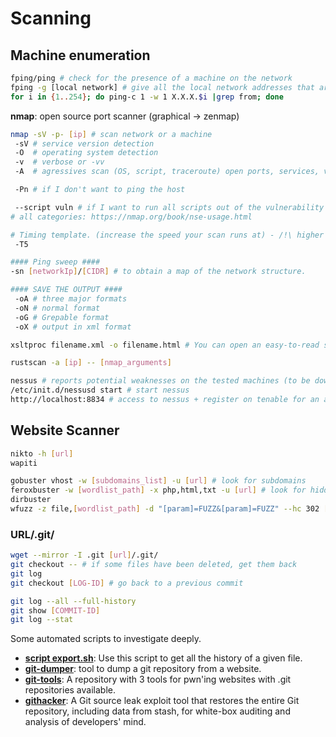 # Scanning

## Machine enumeration

```bash
fping/ping # check for the presence of a machine on the network
fping -g [local network] # give all the local network addresses that are reachable
for i in {1..254}; do ping-c 1 -w 1 X.X.X.$i |grep from; done
```

**nmap**: open source port scanner (graphical -> zenmap)
```bash
nmap -sV -p- [ip] # scan network or a machine
 -sV # service version detection
 -O  # operating system detection
 -v  # verbose or -vv
 -A  # agressives scan (OS, script, traceroute) open ports, services, version --> when you don't care how 'loud' you are

 -Pn # if I don't want to ping the host

 --script vuln # if I want to run all scripts out of the vulnerability category
# all categories: https://nmap.org/book/nse-usage.html

# Timing template. (increase the speed your scan runs at) - /!\ higher speeds are noisier, and can incur errors!
 -T5

#### Ping sweep ####
-sn [networkIp]/[CIDR] # to obtain a map of the network structure.

#### SAVE THE OUTPUT ####
 -oA # three major formats
 -oN # normal format
 -oG # Grepable format
 -oX # output in xml format

xsltproc filename.xml -o filename.html # You can open an easy-to-read summary in the browser.
```


```bash
rustscan -a [ip] -- [nmap_arguments]
```



```bash
nessus # reports potential weaknesses on the tested machines (to be downloaded from tenable)
/etc/init.d/nessusd start # start nessus
http://localhost:8834 # access to nessus + register on tenable for an activation code
```


## Website Scanner

```bash
nikto -h [url]
wapiti
```

```bash
gobuster vhost -w [subdomains_list] -u [url] # look for subdomains
feroxbuster -w [wordlist_path] -x php,html,txt -u [url] # look for hidden files or directories
dirbuster
wfuzz -z file,[wordlist_path] -d "[param]=FUZZ&[param]=FUZZ" --hc 302 [url] # Fuzz parameters
```

### URL/.git/

```bash
wget --mirror -I .git [url]/.git/
git checkout -- # if some files have been deleted, get them back
git log
git checkout [LOG-ID] # go back to a previous commit

git log --all --full-history
git show [COMMIT-ID]
git log --stat
```

Some automated scripts to investigate deeply.
+ **[script export.sh](gists/index.md#exportGitHistory.sh)**: Use this script to get all the history of a given file.
+ **[git-dumper](https://github.com/arthaud/git-dumper)**: tool to dump a git repository from a website.
+ **[git-tools](https://github.com/internetwache/GitTools)**: A repository with 3 tools for pwn'ing websites with .git repositories available.
+ **[githacker](https://github.com/captain-noob/GitHacker)**: A Git source leak exploit tool that restores the entire Git repository, including data from stash, for white-box auditing and analysis of developers' mind.
